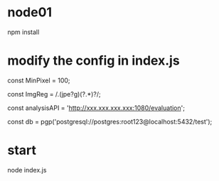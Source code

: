 # node01
npm install


# modify the config in index.js
const MinPixel = 100;

const ImgReg = /\.(jpe?g)(\?.*)?/;

const analysisAPI = 'http://xxx.xxx.xxx.xxx:1080/evaluation';

const db = pgp('postgresql://postgres:root123@localhost:5432/test');


# start
node index.js

